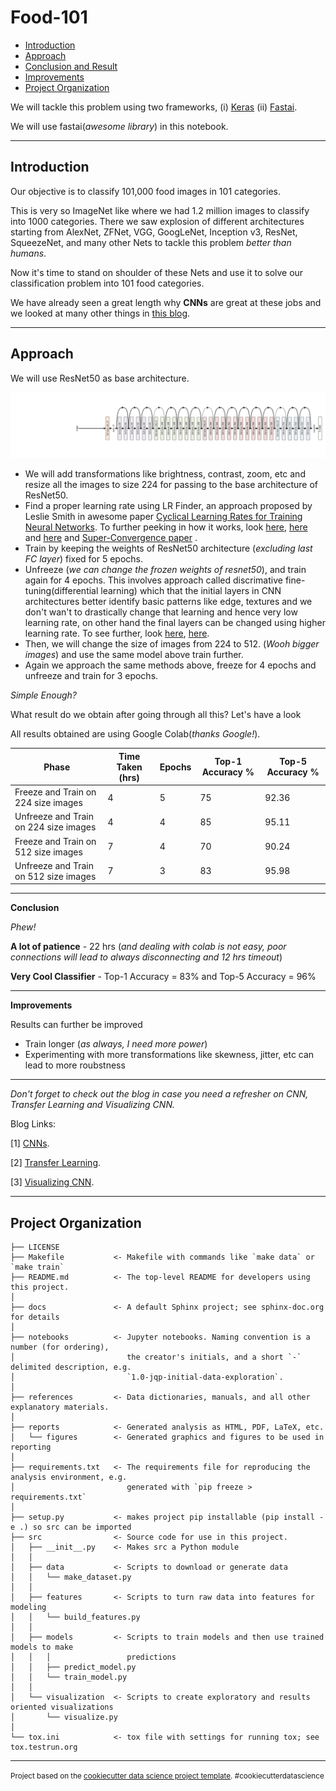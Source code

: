 Food-101
==============================

- [Introduction](#introduction)
- [Approach](#approach)
- [Conclusion and Result](#conclusion-and-result)
- [Improvements](#improvements)
- [Project Organization](#project-organization)



We will tackle this problem using two frameworks, (i) [Keras](http://keras.io/) (ii) [Fastai](https://docs.fast.ai/).
 
 We will use fastai(*awesome library*) in this notebook.
 
 ---
 
 ## Introduction
 
 Our objective is to classify 101,000 food images in 101 categories.
 
This is very so ImageNet like where we had 1.2  million images to classify into 1000 categories. There we saw explosion of different architectures starting from AlexNet, ZFNet, VGG, GoogLeNet, Inception v3, ResNet, SqueezeNet, and many other Nets to tackle this problem *better than humans*.
 

Now it's time to stand on shoulder of these Nets and use it to solve our classification problem into 101 food categories.

We have already seen a great length why **CNNs** are great at these jobs and we looked at many other things in [this blog](https://dudeperf3ct.github.io/cnn/mnist/2018/10/17/Force-of-Convolutional-Neural-Networks/).

---

## Approach

We will use ResNet50 as base architecture.


![resnet50](notebooks/images/resnet-50.png "ResNet50")


- We will add transformations like brightness, contrast, zoom, etc and resize all the images to size 224 for passing to the base architecture of ResNet50.
- Find a proper learning rate using LR Finder, an approach proposed by Leslie Smith in awesome paper [Cyclical Learning Rates for Training Neural Networks](https://arxiv.org/abs/1506.01186). To further peeking in how it works, look [here](https://sgugger.github.io/the-1cycle-policy.html), [here](http://teleported.in/posts/cyclic-learning-rate/) and [here](https://www.jeremyjordan.me/nn-learning-rate/) and [Super-Convergence paper](https://arxiv.org/abs/1708.07120) .
- Train by keeping the weights of ResNet50 architecture (*excluding last FC layer*) fixed for 5 epochs.
- Unfreeze (*we can change the frozen weights of resnet50*), and train again for 4 epochs. This involves approach called discrimative fine-tuning(differential learning) which that the initial layers in CNN architectures better identify basic patterns like edge, textures and we don't wan't to drastically change that learning and hence very low learning rate, on other hand the final layers can be changed using higher learning rate. To see further, look [here](https://towardsdatascience.com/transfer-learning-using-differential-learning-rates-638455797f00), [here](https://towardsdatascience.com/transfer-learning-using-differential-learning-rates-638455797f00).
- Then, we will change the size of images from 224 to 512. (*Wooh bigger images*) and use the same model above train further.
- Again we approach the same methods above, freeze for 4 epochs and unfreeze and train for 3 epochs.


*Simple Enough?*

What result do we obtain after going through all this? Let's have a look

All results obtained are using Google Colab(*thanks Google!*).


|  Phase                       |   Time Taken (hrs)          |  Epochs  |  Top-1 Accuracy  % |  Top-5 Accuracy %  |
| ------------------------     |----------------------------------| --------------|------------------------------|------------------------------ |
| Freeze and Train on 224 size images  |  4 | 5   |                 75           |            92.36                |
|  Unfreeze and Train on 224 size images | 4  |  4   |               85    |           95.11                   |
|  Freeze and Train on 512 size images  | 7 |  4  |                 70          |            90.24                 |
|  Unfreeze and Train on 512 size images  | 7 |  3 |                 83           |            95.98                 |

---

**Conclusion**

*Phew!* 

**A lot of patience** - 22 hrs (*and dealing with colab is not easy, poor connections will lead to always disconnecting and 12 hrs timeout*)

**Very Cool Classifier** - Top-1 Accuracy = 83% and Top-5 Accuracy = 96%

---

**Improvements**

Results can further be improved

- Train longer (*as always, I need more power*)
- Experimenting with more transformations like skewness, jitter, etc can lead to more roubstness

---

*Don't forget to check out the blog in case you need a refresher on CNN, Transfer Learning and Visualizing CNN.*

Blog Links: 

[1] [CNNs](https://dudeperf3ct.github.io/cnn/mnist/2018/10/17/Force-of-Convolutional-Neural-Networks/).

[2] [Transfer Learning](https://dudeperf3ct.github.io/transfer/learning/catsvsdogs/2018/11/20/Power-of-Transfer-Learning/).

[3] [Visualizing CNN](https://dudeperf3ct.github.io/visualize/cnn/catsvsdogs/2018/12/02/Power-of-Visualizing-Convolution-Neural-Networks/).

---

## Project Organization

    ├── LICENSE
    ├── Makefile           <- Makefile with commands like `make data` or `make train`
    ├── README.md          <- The top-level README for developers using this project.
    │
    ├── docs               <- A default Sphinx project; see sphinx-doc.org for details
    │
    ├── notebooks          <- Jupyter notebooks. Naming convention is a number (for ordering),
    │                         the creator's initials, and a short `-` delimited description, e.g.
    │                         `1.0-jqp-initial-data-exploration`.
    │
    ├── references         <- Data dictionaries, manuals, and all other explanatory materials.
    │
    ├── reports            <- Generated analysis as HTML, PDF, LaTeX, etc.
    │   └── figures        <- Generated graphics and figures to be used in reporting
    │
    ├── requirements.txt   <- The requirements file for reproducing the analysis environment, e.g.
    │                         generated with `pip freeze > requirements.txt`
    │
    ├── setup.py           <- makes project pip installable (pip install -e .) so src can be imported
    ├── src                <- Source code for use in this project.
    │   ├── __init__.py    <- Makes src a Python module
    │   │
    │   ├── data           <- Scripts to download or generate data
    │   │   └── make_dataset.py
    │   │
    │   ├── features       <- Scripts to turn raw data into features for modeling
    │   │   └── build_features.py
    │   │
    │   ├── models         <- Scripts to train models and then use trained models to make
    │   │   │                 predictions
    │   │   ├── predict_model.py
    │   │   └── train_model.py
    │   │
    │   └── visualization  <- Scripts to create exploratory and results oriented visualizations
    │       └── visualize.py
    │
    └── tox.ini            <- tox file with settings for running tox; see tox.testrun.org


--------

<p><small>Project based on the <a target="_blank" href="https://drivendata.github.io/cookiecutter-data-science/">cookiecutter data science project template</a>. #cookiecutterdatascience</small></p>
